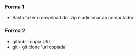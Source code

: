 ### Forma 1
- Basta fazer o download do .zip e adicionar ao computador
### Forma 2
- github - copia URL
- git - git clone 'url copiada'